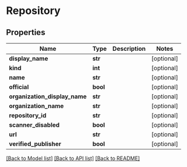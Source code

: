 # Repository

## Properties
Name | Type | Description | Notes
------------ | ------------- | ------------- | -------------
**display_name** | **str** |  | [optional] 
**kind** | **int** |  | [optional] 
**name** | **str** |  | [optional] 
**official** | **bool** |  | [optional] 
**organization_display_name** | **str** |  | [optional] 
**organization_name** | **str** |  | [optional] 
**repository_id** | **str** |  | [optional] 
**scanner_disabled** | **bool** |  | [optional] 
**url** | **str** |  | [optional] 
**verified_publisher** | **bool** |  | [optional] 

[[Back to Model list]](../README.md#documentation-for-models) [[Back to API list]](../README.md#documentation-for-api-endpoints) [[Back to README]](../README.md)


